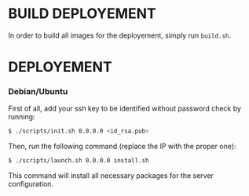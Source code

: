 BUILD DEPLOYEMENT
=================

In order to build all images for the deployement, simply run `build.sh`.

DEPLOYEMENT
===========

### Debian/Ubuntu

First of all, add your ssh key to be identified without password check by running:

```sh
$ ./scripts/init.sh 0.0.0.0 <id_rsa.pub>
```

Then, run the following command (replace the IP with the proper one):
```sh
$ ./scripts/launch.sh 0.0.0.0 install.sh
```

This command will install all necessary packages for the server configuration.
